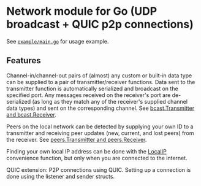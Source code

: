 Network module for Go (UDP broadcast + QUIC p2p connections)
==========================================

See [`example/main.go`](example/main.go) for usage example.

Features
--------

Channel-in/channel-out pairs of (almost) any custom or built-in data type can be supplied to a pair of transmitter/receiver functions. Data sent to the transmitter function is automatically serialized and broadcast on the specified port. Any messages received on the receiver's port are de-serialized (as long as they match any of the receiver's supplied channel data types) and sent on the corresponding channel. See [bcast.Transmitter and bcast.Receiver](network/bcast/bcast.go).

Peers on the local network can be detected by supplying your own ID to a transmitter and receiving peer updates (new, current, and lost peers) from the receiver. See [peers.Transmitter and peers.Receiver](network/peers/peers.go).

Finding your own local IP address can be done with the [LocalIP](network/localip/localip.go) convenience function, but only when you are connected to the internet.

QUIC extension:
P2P connections using QUIC. Setting up a connection is done using the listener and sender structs. 

